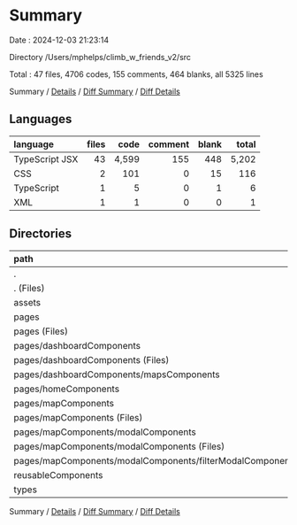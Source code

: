 # Summary

Date : 2024-12-03 21:23:14

Directory /Users/mphelps/climb_w_friends_v2/src

Total : 47 files,  4706 codes, 155 comments, 464 blanks, all 5325 lines

Summary / [Details](details.md) / [Diff Summary](diff.md) / [Diff Details](diff-details.md)

## Languages
| language | files | code | comment | blank | total |
| :--- | ---: | ---: | ---: | ---: | ---: |
| TypeScript JSX | 43 | 4,599 | 155 | 448 | 5,202 |
| CSS | 2 | 101 | 0 | 15 | 116 |
| TypeScript | 1 | 5 | 0 | 1 | 6 |
| XML | 1 | 1 | 0 | 0 | 1 |

## Directories
| path | files | code | comment | blank | total |
| :--- | ---: | ---: | ---: | ---: | ---: |
| . | 47 | 4,706 | 155 | 464 | 5,325 |
| . (Files) | 5 | 188 | 35 | 33 | 256 |
| assets | 1 | 1 | 0 | 0 | 1 |
| pages | 27 | 3,453 | 113 | 330 | 3,896 |
| pages (Files) | 4 | 284 | 36 | 70 | 390 |
| pages/dashboardComponents | 6 | 866 | 3 | 59 | 928 |
| pages/dashboardComponents (Files) | 4 | 569 | 2 | 38 | 609 |
| pages/dashboardComponents/mapsComponents | 2 | 297 | 1 | 21 | 319 |
| pages/homeComponents | 1 | 38 | 0 | 3 | 41 |
| pages/mapComponents | 16 | 2,265 | 74 | 198 | 2,537 |
| pages/mapComponents (Files) | 8 | 1,211 | 53 | 80 | 1,344 |
| pages/mapComponents/modalComponents | 8 | 1,054 | 21 | 118 | 1,193 |
| pages/mapComponents/modalComponents (Files) | 7 | 987 | 21 | 112 | 1,120 |
| pages/mapComponents/modalComponents/filterModalComponents.tsx | 1 | 67 | 0 | 6 | 73 |
| reusableComponents | 12 | 994 | 7 | 89 | 1,090 |
| types | 2 | 70 | 0 | 12 | 82 |

Summary / [Details](details.md) / [Diff Summary](diff.md) / [Diff Details](diff-details.md)